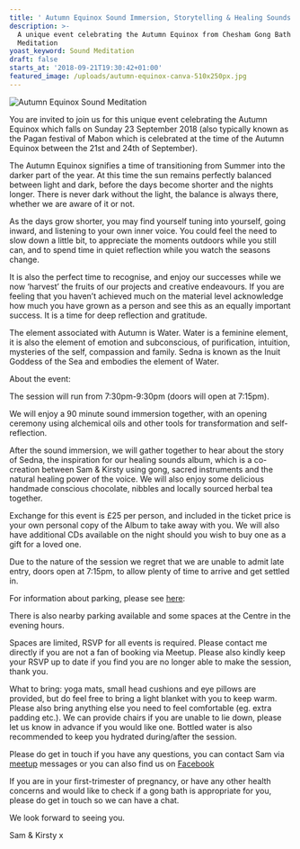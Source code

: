 ```yaml
---
title: ' Autumn Equinox Sound Immersion, Storytelling & Healing Sounds Album Launch'
description: >-
  A unique event celebrating the Autumn Equinox from Chesham Gong Bath & Sound
  Meditation 
yoast_keyword: Sound Meditation
draft: false
starts_at: '2018-09-21T19:30:42+01:00'
featured_image: /uploads/autumn-equinox-canva-510x250px.jpg
---
```

![Autumn Equinox Sound Meditation](/uploads/autumn-equinox-canva-510x250px.jpg)

You are invited to join us for this unique event celebrating the Autumn Equinox which falls on Sunday 23 September 2018 (also typically known as the Pagan festival of Mabon which is celebrated at the time of the Autumn Equinox between the 21st and 24th of September).

The Autumn Equinox signifies a time of transitioning from Summer into the darker part of the year. At this time the sun remains perfectly balanced between light and dark, before the days become shorter and the nights longer. There is never dark without the light, the balance is always there, whether we are aware of it or not.

As the days grow shorter, you may find yourself tuning into yourself, going inward, and listening to your own inner voice. You could feel the need to slow down a little bit, to appreciate the moments outdoors while you still can, and to spend time in quiet reflection while you watch the seasons change.

It is also the perfect time to recognise, and enjoy our successes while we now ‘harvest’ the fruits of our projects and creative endeavours. If you are feeling that you haven’t achieved much on the material level acknowledge how much you have grown as a person and see this as an equally important success. It is a time for deep reflection and gratitude.

The element associated with Autumn is Water. Water is a feminine element, it is also the element of emotion and subconscious, of purification, intuition, mysteries of the self, compassion and family. Sedna is known as the Inuit Goddess of the Sea and embodies the element of Water.

About the event:

The session will run from 7:30pm-9:30pm (doors will open at 7:15pm).

We will enjoy a 90 minute sound immersion together, with an opening ceremony using alchemical oils and other tools for transformation and self-reflection.

After the sound immersion, we will gather together to hear about the story of Sedna, the inspiration for our healing sounds album, which is a co-creation between Sam & Kirsty using gong, sacred instruments and the natural healing power of the voice. We will also enjoy some delicious handmade conscious chocolate, nibbles and locally sourced herbal tea together.

Exchange for this event is £25 per person, and included in the ticket price is your own personal copy of the Album to take away with you. We will also have additional CDs available on the night should you wish to buy one as a gift for a loved one.

Due to the nature of the session we regret that we are unable to admit late entry, doors open at 7:15pm, to allow plenty of time to arrive and get settled in.

For information about parking, please see [here](http://bagnallcentre.com/parking/):

There is also nearby parking available and some spaces at the Centre in the evening hours.

Spaces are limited, RSVP for all events is required. Please contact me directly if you are not a fan of booking via Meetup. Please also kindly keep your RSVP up to date if you find you are no longer able to make the session, thank you.

What to bring: yoga mats, small head cushions and eye pillows are provided, but do feel free to bring a light blanket with you to keep warm. Please also bring anything else you need to feel comfortable (eg. extra padding etc.). We can provide chairs if you are unable to lie down, please let us know in advance if you would like one. Bottled water is also recommended to keep you hydrated during/after the session.

Please do get in touch if you have any questions, you can contact Sam via [meetup](https://www.meetup.com/Chesham-Gong-Bath-Sound-Meditation/events/253548671/) messages or you can also find us on [Facebook](https://www.facebook.com/cheshamgongbath/) 

If you are in your first-trimester of pregnancy, or have any other health concerns and would like to check if a gong bath is appropriate for you, please do get in touch so we can have a chat.

We look forward to seeing you.

Sam & Kirsty x
